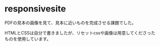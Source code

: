# responsivesite

PDFの見本の画像を見て、見本に近いものを完成させる課題でした。

HTMLとCSSは自分で書きましたが、リセットcssや画像は用意してくださったものを使用しています。
